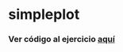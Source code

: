 # simpleplot
### Ver código al ejercicio [aquí](https://ciencia-de-datos-espaciales-2023-2.github.io/simpleplot/)
